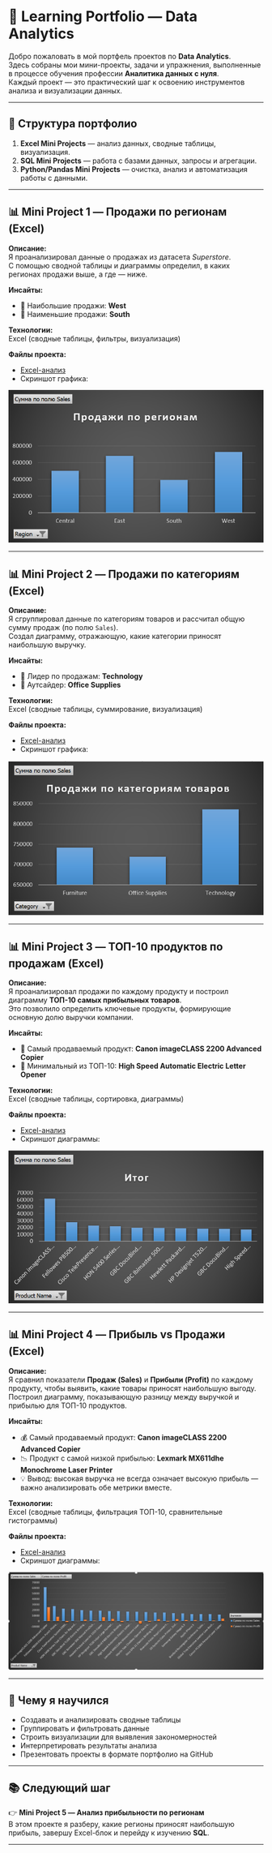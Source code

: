 # 📘 Learning Portfolio — Data Analytics

Добро пожаловать в мой портфель проектов по **Data Analytics**.  
Здесь собраны мои мини-проекты, задачи и упражнения, выполненные в процессе обучения профессии **Аналитика данных с нуля**.  
Каждый проект — это практический шаг к освоению инструментов анализа и визуализации данных.

---

## 🚀 Структура портфолио
1. **Excel Mini Projects** — анализ данных, сводные таблицы, визуализация.  
2. **SQL Mini Projects** — работа с базами данных, запросы и агрегации.  
3. **Python/Pandas Mini Projects** — очистка, анализ и автоматизация работы с данными.

---

## 📊 Mini Project 1 — Продажи по регионам (Excel)

**Описание:**  
Я проанализировал данные о продажах из датасета *Superstore*.  
С помощью сводной таблицы и диаграммы определил, в каких регионах продажи выше, а где — ниже.

**Инсайты:**  
- 🔹 Наибольшие продажи: **West**  
- 🔹 Наименьшие продажи: **South**

**Технологии:**  
Excel (сводные таблицы, фильтры, визуализация)

**Файлы проекта:**  
- [Excel-анализ](superstore_analysis.xlsx)  
- Скриншот графика:  

![Sales by Region](sales_by_region.png)

---

## 📊 Mini Project 2 — Продажи по категориям (Excel)

**Описание:**  
Я сгруппировал данные по категориям товаров и рассчитал общую сумму продаж (по полю `Sales`).  
Создал диаграмму, отражающую, какие категории приносят наибольшую выручку.

**Инсайты:**  
- 🔹 Лидер по продажам: **Technology**  
- 🔹 Аутсайдер: **Office Supplies**

**Технологии:**  
Excel (сводные таблицы, суммирование, визуализация)

**Файлы проекта:**  
- [Excel-анализ](category_sales.xlsx)  
- Скриншот графика:  

![Category Sales](category_sales.png)

---

## 📊 Mini Project 3 — ТОП-10 продуктов по продажам (Excel)

**Описание:**  
Я проанализировал продажи по каждому продукту и построил диаграмму **ТОП-10 самых прибыльных товаров**.  
Это позволило определить ключевые продукты, формирующие основную долю выручки компании.

**Инсайты:**  
- 🔹 Самый продаваемый продукт: **Canon imageCLASS 2200 Advanced Copier**  
- 🔹 Минимальный из ТОП-10: **High Speed Automatic Electric Letter Opener**

**Технологии:**  
Excel (сводные таблицы, сортировка, диаграммы)

**Файлы проекта:**  
- [Excel-анализ](top10_products.xlsx)  
- Скриншот диаграммы:  

![Top 10 Products](top10_products.png)

---

## 📊 Mini Project 4 — Прибыль vs Продажи (Excel)

**Описание:**  
Я сравнил показатели **Продаж (Sales)** и **Прибыли (Profit)** по каждому продукту, чтобы выявить, какие товары приносят наибольшую выгоду.  
Построил диаграмму, показывающую разницу между выручкой и прибылью для ТОП-10 продуктов.

**Инсайты:**  
- 💰 Самый продаваемый продукт: **Canon imageCLASS 2200 Advanced Copier**  
- 📉 Продукт с самой низкой прибылью: **Lexmark MX611dhe Monochrome Laser Printer**  
- 💡 Вывод: высокая выручка не всегда означает высокую прибыль — важно анализировать обе метрики вместе.

**Технологии:**  
Excel (сводные таблицы, фильтрация ТОП-10, сравнительные гистограммы)

**Файлы проекта:**  
- [Excel-анализ](profit_vs_sales.xlsx)  
- Скриншот диаграммы:  

![Profit vs Sales](profit_vs_sales.png)

---

## 🧠 Чему я научился
- Создавать и анализировать сводные таблицы  
- Группировать и фильтровать данные  
- Строить визуализации для выявления закономерностей  
- Интерпретировать результаты анализа  
- Презентовать проекты в формате портфолио на GitHub  

---

## 📚 Следующий шаг
👉 **Mini Project 5 — Анализ прибыльности по регионам**  
В этом проекте я разберу, какие регионы приносят наибольшую прибыль, завершу Excel-блок и перейду к изучению **SQL**.

---
